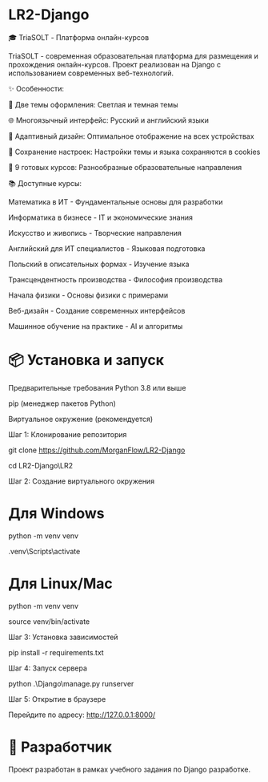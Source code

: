 # LR2-Django
🎓 TriaSOLT - Платформа онлайн-курсов

TriaSOLT - современная образовательная платформа для размещения и прохождения онлайн-курсов. Проект реализован на Django с использованием современных веб-технологий.

✨ Особенности:

🎨 Две темы оформления: Светлая и темная темы

🌐 Многоязычный интерфейс: Русский и английский языки

📱 Адаптивный дизайн: Оптимальное отображение на всех устройствах

🍪 Сохранение настроек: Настройки темы и языка сохраняются в cookies

🎯 9 готовых курсов: Разнообразные образовательные направления

📚 Доступные курсы:

Математика в ИТ - Фундаментальные основы для разработки

Информатика в бизнесе - IT и экономические знания

Искусство и живопись - Творческие направления

Английский для ИТ специалистов - Языковая подготовка

Польский в описательных формах - Изучение языка

Трансцендентность производства - Философия производства

Начала физики - Основы физики с примерами

Веб-дизайн - Создание современных интерфейсов

Машинное обучение на практике - AI и алгоритмы

# 📦 Установка и запуск
Предварительные требования
Python 3.8 или выше

pip (менеджер пакетов Python)

Виртуальное окружение (рекомендуется)

Шаг 1: Клонирование репозитория

git clone https://github.com/MorganFlow/LR2-Django

cd LR2-Django\LR2

Шаг 2: Создание виртуального окружения
# Для Windows
python -m venv venv

.venv\Scripts\activate

# Для Linux/Mac
python -m venv venv

source venv/bin/activate

Шаг 3: Установка зависимостей

pip install -r requirements.txt

Шаг 4: Запуск сервера

python .\Django\manage.py runserver

Шаг 5: Открытие в браузере

Перейдите по адресу: http://127.0.0.1:8000/

# 👥 Разработчик
Проект разработан в рамках учебного задания по Django разработке.